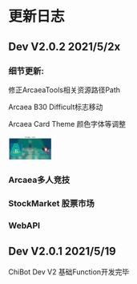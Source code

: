 # 更新日志

## Dev V2.0.2 2021/5/2x

### 细节更新:

修正ArcaeaTools相关资源路径Path

Arcaea B30 Difficult标志移动

Arcaea Card Theme 颜色字体等调整

<img src="guide/Picture/ArcaeaCard.png" alt="ArcaeaCard" style="zoom:25%;" />

### Arcaea多人竞技

### StockMarket 股票市场

### WebAPI

## Dev V2.0.1 2021/5/19

ChiBot Dev V2 基础Function开发完毕